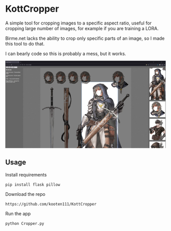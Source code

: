 
# KottCropper

A simple tool for cropping images to a specific aspect ratio, useful for cropping large number of images, for example if you are training a LORA.

Birme.net lacks the ability to crop only specific parts of an image, so I made this tool to do that.

I can bearly code so this is probably a mess, but it works.

![Screenshot](Readme/example_img.png)

  

## Usage
Install requirements

    pip install flask pillow

Download the repo

    https://github.com/kooten111/KottCropper

Run the app
    
    python Cropper.py